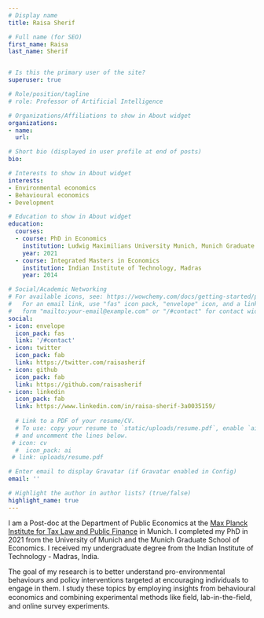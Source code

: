 ```yaml
---
# Display name
title: Raisa Sherif

# Full name (for SEO)
first_name: Raisa
last_name: Sherif


# Is this the primary user of the site?
superuser: true

# Role/position/tagline
# role: Professor of Artificial Intelligence

# Organizations/Affiliations to show in About widget
organizations:
- name: 
  url: 

# Short bio (displayed in user profile at end of posts)
bio: 

# Interests to show in About widget
interests:
- Environmental economics
- Behavioural economics
- Development 

# Education to show in About widget
education:
  courses:
  - course: PhD in Economics
    institution: Ludwig Maximilians University Munich, Munich Graduate School of Economics
    year: 2021
  - course: Integrated Masters in Economics
    institution: Indian Institute of Technology, Madras
    year: 2014

# Social/Academic Networking
# For available icons, see: https://wowchemy.com/docs/getting-started/page-builder/#icons
#   For an email link, use "fas" icon pack, "envelope" icon, and a link in the
#   form "mailto:your-email@example.com" or "/#contact" for contact widget.
social:
- icon: envelope
  icon_pack: fas
  link: '/#contact'
- icon: twitter
  icon_pack: fab
  link: https://twitter.com/raisasherif
- icon: github
  icon_pack: fab
  link: https://github.com/raisasherif
- icon: linkedin
  icon_pack: fab
  link: https://www.linkedin.com/in/raisa-sherif-3a0035159/
  
  # Link to a PDF of your resume/CV.
  # To use: copy your resume to `static/uploads/resume.pdf`, enable `ai` icons in `params.yaml`,
  # and uncomment the lines below.
 # icon: cv
  #  icon_pack: ai
 # link: uploads/resume.pdf

# Enter email to display Gravatar (if Gravatar enabled in Config)
email: ''

# Highlight the author in author lists? (true/false)
highlight_name: true
---
```


I am a Post-doc at the Department of Public Economics at the [Max Planck Institute for Tax Law and Public Finance](https://www.tax.mpg.de/en/) in Munich. I completed my PhD in 2021 from the University of Munich and the Munich Graduate School of Economics. I received my undergraduate degree from the Indian Institute of Technology - Madras, India. 

The goal of my research is to better understand pro-environmental behaviours and policy interventions targeted at encouraging individuals to engage in them. I study these topics by employing insights from behavioural economics and combining experimental methods like ﬁeld, lab-in-the-ﬁeld, and online survey experiments.

